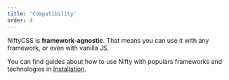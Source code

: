 ```yaml
---
title: 'Compatibility'
order: 4
---
```


NiftyCSS is **framework-agnostic**. That means you can use it with any framework, or even with vanilla JS.

You can find guides about how to use Nifty with populars frameworks and technologies in [Installation](/docs/getting-started/installation#using-with-x).
